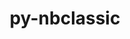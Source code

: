 ---
title: "py-nbclassic"
layout: cache
categories: [package, v0.18.0]
meta: {"versions": ["0.3.5"], "compilers": ["gcc@=7.5.0"], "oss": ["ubuntu18.04"], "platforms": ["linux"], "targets": ["x86_64"], "stacks": ["data-vis-sdk", "e4s", "root"], "num_specs": 2, "num_specs_by_stack": {"root": 2, "data-vis-sdk": 1, "e4s": 1}}
spec_details: [{"hash": "zwfwqkz3rnggonhdh5l3z37zfsypgo4x", "compiler": "gcc@=7.5.0", "versions": ["0.3.5"], "os": "ubuntu18.04", "platform": "linux", "target": "x86_64", "variants": [], "stacks": ["root", "data-vis-sdk"], "size": "-", "tarball": "https://binaries.spack.io/releases/v0.18.0/build_cache/linux-ubuntu18.04-x86_64/gcc-7.5.0/py-nbclassic-0.3.5/linux-ubuntu18.04-x86_64-gcc-7.5.0-py-nbclassic-0.3.5-zwfwqkz3rnggonhdh5l3z37zfsypgo4x.spack"}, {"hash": "fak2laheb35bbbhhcileswmr66i4jajk", "compiler": "gcc@=7.5.0", "versions": ["0.3.5"], "os": "ubuntu18.04", "platform": "linux", "target": "x86_64", "variants": [], "stacks": ["e4s", "root"], "size": "-", "tarball": "https://binaries.spack.io/releases/v0.18.0/build_cache/linux-ubuntu18.04-x86_64/gcc-7.5.0/py-nbclassic-0.3.5/linux-ubuntu18.04-x86_64-gcc-7.5.0-py-nbclassic-0.3.5-fak2laheb35bbbhhcileswmr66i4jajk.spack"}]
---